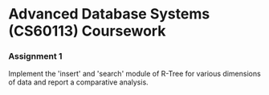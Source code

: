 # Advanced Database Systems (CS60113) Coursework

### Assignment 1
Implement the 'insert' and 'search' module of R-Tree for various dimensions of data and report a comparative analysis.
